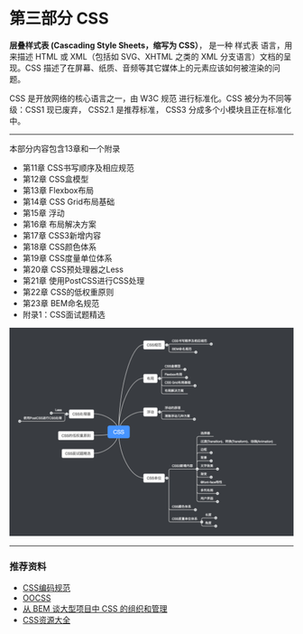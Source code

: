 # 第三部分 CSS

**层叠样式表 \(Cascading Style Sheets，缩写为 CSS）**， 是一种 样式表 语言，用来描述 HTML 或 XML（包括如 SVG、XHTML 之类的 XML 分支语言）文档的呈现。CSS 描述了在屏幕、纸质、音频等其它媒体上的元素应该如何被渲染的问题。

CSS 是开放网络的核心语言之一，由 W3C 规范 进行标准化。CSS 被分为不同等级：CSS1 现已废弃， CSS2.1 是推荐标准， CSS3 分成多个小模块且正在标准化中。

---

本部分内容包含13章和一个附录

* 第11章 CSS书写顺序及相应规范
* 第12章 CSS盒模型
* 第13章 Flexbox布局
* 第14章 CSS Grid布局基础
* 第15章 浮动
* 第16章 布局解决方案
* 第17章 CSS3新增内容
* 第18章 CSS颜色体系
* 第19章 CSS度量单位体系
* 第20章 CSS预处理器之Less
* 第21章 使用PostCSS进行CSS处理
* 第22章 CSS的低权重原则
* 第23章 BEM命名规范
* 附录1：CSS面试题精选

![](/assets/CSS.png)

---

### 推荐资料

* [CSS编码规范](https://github.com/fex-team/styleguide/blob/master/css.md)
* [OOCSS](https://www.w3cplus.com/blog/tags/284.html)
* [从 BEM 谈大型项目中 CSS 的组织和管理](https://www.ibm.com/developerworks/cn/web/1512_chengfu_bem/index.html)
* [CSS资源大全](https://github.com/jobbole/awesome-css-cn)



